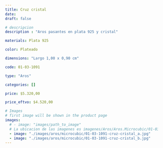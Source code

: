 ```yaml
---
title: Cruz cristal
date: 
draft: false

# descripcion
description : "Aros pasantes en plata 925 y cristal"

materials: Plata 925

color: Plateado

dimensions: "Largo 1,00 x 0,90 cm"

code: 01-03-1091

type: "Aros"

categories: []

price: $5.320,00

price_eftvo: $4.520,00

# Images
# first image will be shown in the product page
images:
  # - image: "images/path_to_image"
  # La ubicacion de las imagenes es imagenes/Aros/Aros.Microcubic/01-03-1091-cruz-cristal
  - image: "./images/aros/microcubic/01-03-1091-cruz-cristal_a.jpg"
  - image: "./images/aros/microcubic/01-03-1091-cruz-cristal_b.jpg"
---
```

